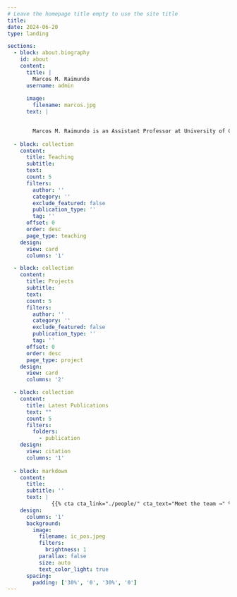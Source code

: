```yaml
---
# Leave the homepage title empty to use the site title
title: 
date: 2024-06-20
type: landing

sections:
  - block: about.biography
    id: about
    content:
      title: |
        Marcos M. Raimundo
      username: admin
      
      image:
        filename: marcos.jpg
      text: |

        
        Marcos M. Raimundo is an Assistant Professor at University of Campinas (UNICAMP), in the Institute of Computing (IC). He is also a faculty member of the REasoning for COmplex Data laboratory (Recod.ai). His research interests includes Machine Learning, Multi-objective Optimization, Ethical AI, Mathematical Programming.
  
  - block: collection
    content:
      title: Teaching
      subtitle:
      text:
      count: 5
      filters:
        author: ''
        category: ''
        exclude_featured: false
        publication_type: ''
        tag: ''
      offset: 0
      order: desc
      page_type: teaching
    design:
      view: card
      columns: '1'

  - block: collection
    content:
      title: Projects
      subtitle:
      text:
      count: 5
      filters:
        author: ''
        category: ''
        exclude_featured: false
        publication_type: ''
        tag: ''
      offset: 0
      order: desc
      page_type: project
    design:
      view: card
      columns: '2'

  - block: collection
    content:
      title: Latest Publications
      text: ""
      count: 5
      filters:
        folders:
          - publication
    design:
      view: citation
      columns: '1'
      
  - block: markdown
    content:
      title:
      subtitle: ''
      text: |
              {{% cta cta_link="./people/" cta_text="Meet the team →" %}}
    design:
      columns: '1'
      background:
        image: 
          filename: ic_pos.jpeg
          filters:
            brightness: 1
          parallax: false
          size: auto
          text_color_light: true
      spacing:
        padding: ['30%', '0', '30%', '0']
---
```

